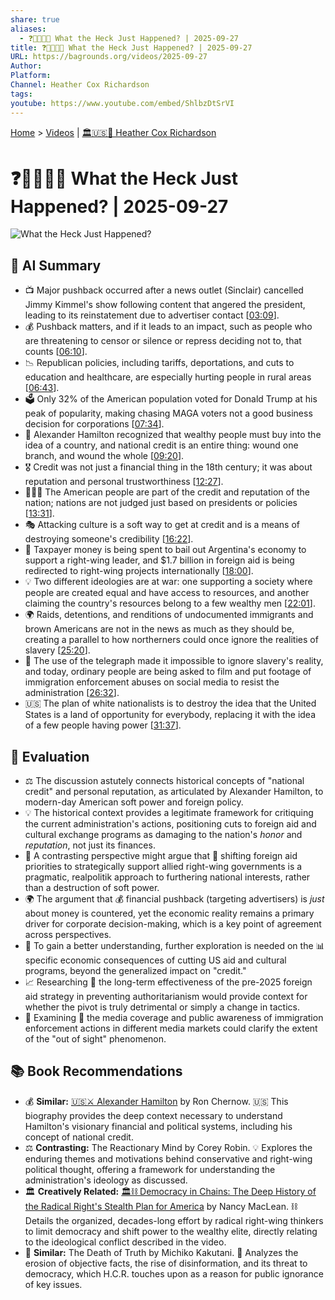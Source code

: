 ```yaml
---
share: true
aliases:
  - ❓🤯😵‍💫🤷 What the Heck Just Happened? | 2025-09-27
title: ❓🤯😵‍💫🤷 What the Heck Just Happened? | 2025-09-27
URL: https://bagrounds.org/videos/2025-09-27
Author:
Platform:
Channel: Heather Cox Richardson
tags:
youtube: https://www.youtube.com/embed/ShlbzDtSrVI
---
```

[Home](../index.md) > [Videos](./index.md) | [🏛️🇺🇸📖 Heather Cox Richardson](../people/heather-cox-richardson.md)  
# ❓🤯😵‍💫🤷 What the Heck Just Happened? | 2025-09-27  
![What the Heck Just Happened?](https://www.youtube.com/embed/ShlbzDtSrVI)  
  
## 🤖 AI Summary  
* 📺 Major pushback occurred after a news outlet (Sinclair) cancelled Jimmy Kimmel's show following content that angered the president, leading to its reinstatement due to advertiser contact \[[03:09](http://www.youtube.com/watch?v=ShlbzDtSrVI&t=189)].  
* 💰 Pushback matters, and if it leads to an impact, such as people who are threatening to censor or silence or repress deciding not to, that counts \[[06:10](http://www.youtube.com/watch?v=ShlbzDtSrVI&t=370)].  
* 📉 Republican policies, including tariffs, deportations, and cuts to education and healthcare, are especially hurting people in rural areas \[[06:43](http://www.youtube.com/watch?v=ShlbzDtSrVI&t=403)].  
* 🗳️ Only 32% of the American population voted for Donald Trump at his peak of popularity, making chasing MAGA voters not a good business decision for corporations \[[07:34](http://www.youtube.com/watch?v=ShlbzDtSrVI&t=454)].  
* 📜 Alexander Hamilton recognized that wealthy people must buy into the idea of a country, and national credit is an entire thing: wound one branch, and wound the whole \[[09:20](http://www.youtube.com/watch?v=ShlbzDtSrVI&t=560)].  
* 🎖️ Credit was not just a financial thing in the 18th century; it was about reputation and personal trustworthiness \[[12:27](http://www.youtube.com/watch?v=ShlbzDtSrVI&t=747)].  
* 🧑‍🤝‍🧑 The American people are part of the credit and reputation of the nation; nations are not judged just based on presidents or policies \[[13:31](http://www.youtube.com/watch?v=ShlbzDtSrVI&t=811)].  
* 🎭 Attacking culture is a soft way to get at credit and is a means of destroying someone's credibility \[[16:22](http://www.youtube.com/watch?v=ShlbzDtSrVI&t=982)].  
* 💸 Taxpayer money is being spent to bail out Argentina's economy to support a right-wing leader, and $1.7 billion in foreign aid is being redirected to right-wing projects internationally \[[18:00](http://www.youtube.com/watch?v=ShlbzDtSrVI&t=1080)].  
* 💡 Two different ideologies are at war: one supporting a society where people are created equal and have access to resources, and another claiming the country's resources belong to a few wealthy men \[[22:01](http://www.youtube.com/watch?v=ShlbzDtSrVI&t=1321)].  
* 🌍 Raids, detentions, and renditions of undocumented immigrants and brown Americans are not in the news as much as they should be, creating a parallel to how northerners could once ignore the realities of slavery \[[25:20](http://www.youtube.com/watch?v=ShlbzDtSrVI&t=1520)].  
* 📱 The use of the telegraph made it impossible to ignore slavery's reality, and today, ordinary people are being asked to film and put footage of immigration enforcement abuses on social media to resist the administration \[[26:32](http://www.youtube.com/watch?v=ShlbzDtSrVI&t=1592)].  
* 🇺🇸 The plan of white nationalists is to destroy the idea that the United States is a land of opportunity for everybody, replacing it with the idea of a few people having power \[[31:37](http://www.youtube.com/watch?v=ShlbzDtSrVI&t=1897)].  
  
## 🤔 Evaluation  
  
* ⚖️ The discussion astutely connects historical concepts of "national credit" and personal reputation, as articulated by Alexander Hamilton, to modern-day American soft power and foreign policy.  
* 💡 The historical context provides a legitimate framework for critiquing the current administration's actions, positioning cuts to foreign aid and cultural exchange programs as damaging to the nation's *honor* and *reputation*, not just its finances.  
* 🔄 A contrasting perspective might argue that 🎯 shifting foreign aid priorities to strategically support allied right-wing governments is a pragmatic, realpolitik approach to furthering national interests, rather than a destruction of soft power.  
* 🌍 The argument that 💰 financial pushback (targeting advertisers) is *just* about money is countered, yet the economic reality remains a primary driver for corporate decision-making, which is a key point of agreement across perspectives.  
* 🤔 To gain a better understanding, further exploration is needed on the 📊 specific economic consequences of cutting US aid and cultural programs, beyond the generalized impact on "credit."  
* 📈 Researching 🔬 the long-term effectiveness of the pre-2025 foreign aid strategy in preventing authoritarianism would provide context for whether the pivot is truly detrimental or simply a change in tactics.  
* 📰 Examining 🔎 the media coverage and public awareness of immigration enforcement actions in different media markets could clarify the extent of the "out of sight" phenomenon.  
  
## 📚 Book Recommendations  
  
* 💰 **Similar:** [🇺🇸⚔️ Alexander Hamilton](../books/alexander-hamilton.md) by Ron Chernow. 🇺🇸 This biography provides the deep context necessary to understand Hamilton's visionary financial and political systems, including his concept of national credit.  
* ⚖️ **Contrasting:** The Reactionary Mind by Corey Robin. 💡 Explores the enduring themes and motivations behind conservative and right-wing political thought, offering a framework for understanding the administration's ideology as discussed.  
* 🏛️ **Creatively Related:** [🏛️⛓️ Democracy in Chains: The Deep History of the Radical Right's Stealth Plan for America](../books/democracy-in-chains-the-deep-history-of-the-radical-rights-stealth-plan-for-america.md) by Nancy MacLean. ⛓️ Details the organized, decades-long effort by radical right-wing thinkers to limit democracy and shift power to the wealthy elite, directly relating to the ideological conflict described in the video.  
* 📰 **Similar:** The Death of Truth by Michiko Kakutani. 📢 Analyzes the erosion of objective facts, the rise of disinformation, and its threat to democracy, which H.C.R. touches upon as a reason for public ignorance of key issues.